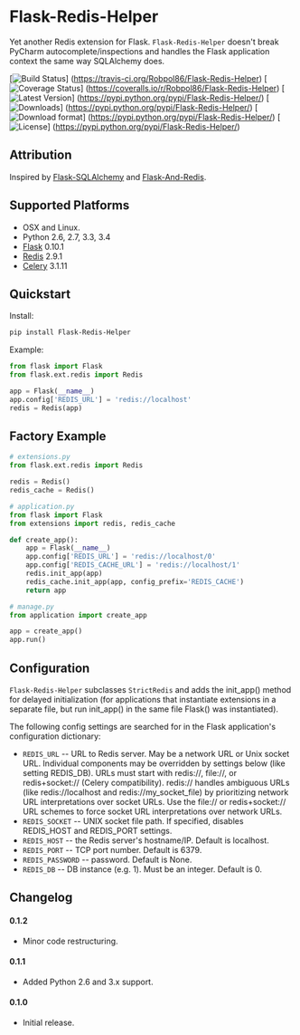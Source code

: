 # Flask-Redis-Helper

Yet another Redis extension for Flask. `Flask-Redis-Helper` doesn't break PyCharm autocomplete/inspections and handles
the Flask application context the same way SQLAlchemy does.

[![Build Status](https://travis-ci.org/Robpol86/Flask-Redis-Helper.svg?branch=master)]
(https://travis-ci.org/Robpol86/Flask-Redis-Helper)
[![Coverage Status](https://img.shields.io/coveralls/Robpol86/Flask-Redis-Helper.svg)]
(https://coveralls.io/r/Robpol86/Flask-Redis-Helper)
[![Latest Version](https://pypip.in/version/Flask-Redis-Helper/badge.png)]
(https://pypi.python.org/pypi/Flask-Redis-Helper/)
[![Downloads](https://pypip.in/download/Flask-Redis-Helper/badge.png)]
(https://pypi.python.org/pypi/Flask-Redis-Helper/)
[![Download format](https://pypip.in/format/Flask-Redis-Helper/badge.png)]
(https://pypi.python.org/pypi/Flask-Redis-Helper/)
[![License](https://pypip.in/license/Flask-Redis-Helper/badge.png)]
(https://pypi.python.org/pypi/Flask-Redis-Helper/)

## Attribution

Inspired by [Flask-SQLAlchemy](http://pythonhosted.org/Flask-SQLAlchemy/) and
[Flask-And-Redis](https://github.com/playpauseandstop/Flask-And-Redis).

## Supported Platforms

* OSX and Linux.
* Python 2.6, 2.7, 3.3, 3.4
* [Flask](http://flask.pocoo.org/) 0.10.1
* [Redis](http://redis.io/) 2.9.1
* [Celery](http://www.celeryproject.org/) 3.1.11

## Quickstart

Install:
```bash
pip install Flask-Redis-Helper
```

Example:
```python
from flask import Flask
from flask.ext.redis import Redis

app = Flask(__name__)
app.config['REDIS_URL'] = 'redis://localhost'
redis = Redis(app)
```

## Factory Example

```python
# extensions.py
from flask.ext.redis import Redis

redis = Redis()
redis_cache = Redis()
```

```python
# application.py
from flask import Flask
from extensions import redis, redis_cache

def create_app():
    app = Flask(__name__)
    app.config['REDIS_URL'] = 'redis://localhost/0'
    app.config['REDIS_CACHE_URL'] = 'redis://localhost/1'
    redis.init_app(app)
    redis_cache.init_app(app, config_prefix='REDIS_CACHE')
    return app
```

```python
# manage.py
from application import create_app

app = create_app()
app.run()
```

## Configuration

`Flask-Redis-Helper` subclasses `StrictRedis` and adds the init_app() method for delayed initialization (for 
applications that instantiate extensions in a separate file, but run init_app() in the same file Flask() was 
instantiated).

The following config settings are searched for in the Flask application's configuration dictionary:
* `REDIS_URL` -- URL to Redis server. May be a network URL or Unix socket URL. Individual components may be overridden
  by settings below (like setting REDIS_DB). URLs must start with redis://, file://, or redis+socket:// (Celery
  compatibility). redis:// handles ambiguous URLs (like redis://localhost and redis://my_socket_file) by
  prioritizing network URL interpretations over socket URLs. Use the file:// or redis+socket:// URL schemes to
  force socket URL interpretations over network URLs.
* `REDIS_SOCKET` -- UNIX socket file path. If specified, disables REDIS_HOST and REDIS_PORT settings.
* `REDIS_HOST` -- the Redis server's hostname/IP. Default is localhost.
* `REDIS_PORT` -- TCP port number. Default is 6379.
* `REDIS_PASSWORD` -- password. Default is None.
* `REDIS_DB` -- DB instance (e.g. 1). Must be an integer. Default is 0.

## Changelog

#### 0.1.2

* Minor code restructuring.

#### 0.1.1

* Added Python 2.6 and 3.x support.

#### 0.1.0

* Initial release.
